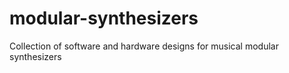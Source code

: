 # modular-synthesizers
Collection of software and hardware designs for musical modular synthesizers
